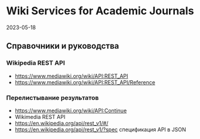 Wiki Services for Academic Journals
================
2023-05-18

## Справочники и руководства

### Wikipedia REST API

-   <https://www.mediawiki.org/wiki/API:REST_API>
-   <https://www.mediawiki.org/wiki/API:REST_API/Reference>

### Перелистывание результатов

-   <https://www.mediawiki.org/wiki/API:Continue>
-   Wikimedia REST API
-   <https://en.wikipedia.org/api/rest_v1/#/>
-   <https://en.wikipedia.org/api/rest_v1/?spec> спецификация API в JSON
